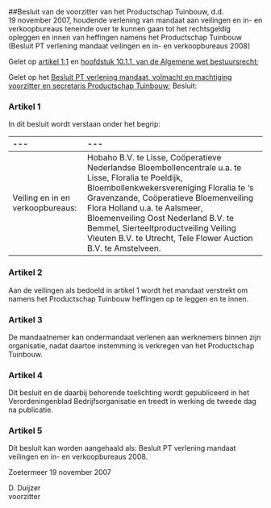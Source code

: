 <meta http-equiv='Content-Type' content='text/html; charset=utf-8' />

##Besluit van de voorzitter van het Productschap Tuinbouw, d.d. 19 november 2007, houdende verlening van mandaat aan veilingen en in- en verkoopbureaus teneinde over te kunnen gaan tot het rechtsgeldig opleggen en innen van heffingen namens het Productschap Tuinbouw (Besluit PT verlening mandaat veilingen en in- en verkoopbureaus 2008)

Gelet op [artikel 1:1](../../../../../../../../../../../../wet/algemene/wet/bestuursrecht/BWBR0005537/README.md) en [hoofdstuk 10.1.1, van de Algemene wet bestuursrecht](../../../../../../../../../../../../wet/algemene/wet/bestuursrecht/BWBR0005537/README.md);

Gelet op het [Besluit PT verlening mandaat, volmacht en machtiging voorzitter en secretaris Productschap Tuinbouw](../../../../../../../../../../../../pbo/besluit/pt/verlening/mandaat/volmacht/en/machtiging/voorzitter/en/etc/BWBR0019834/README.md);
Besluit:    

### Artikel  1  

In dit besluit wordt verstaan onder het begrip:  

| --- | --- |
|:---|:---|
| Veiling en in en verkoopbureaus:  | Hobaho B.V. te Lisse, Coöperatieve Nederlandse Bloembollencentrale u.a. te Lisse, Floralia te Poeldijk, Bloembollenkwekersvereniging Floralia te ‘s Gravenzande, Coöperatieve Bloemenveiling Flora Holland u.a. te Aalsmeer, Bloemenveiling Oost Nederland B.V. te Bemmel, Sierteeltproductveiling Veiling Vleuten B.V. te Utrecht, Tele Flower Auction B.V. te Amstelveen.  |

### Artikel  2  

Aan de veilingen als bedoeld in artikel 1 wordt het mandaat verstrekt om namens het Productschap Tuinbouw heffingen op te leggen en te innen.  

### Artikel  3  

De mandaatnemer kan ondermandaat verlenen aan werknemers binnen zijn organisatie, nadat daartoe instemming is verkregen van het Productschap Tuinbouw.  

### Artikel  4  

Dit besluit en de daarbij behorende toelichting wordt gepubliceerd in het Verordeningenblad Bedrijfsorganisatie en treedt in werking de tweede dag na publicatie.  

### Artikel  5  

Dit besluit kan worden aangehaald als: Besluit PT verlening mandaat veilingen en in- en verkoopbureaus 2008.  

Zoetermeer 
19 november 2007   

D. Duijzer  
voorzitter    

